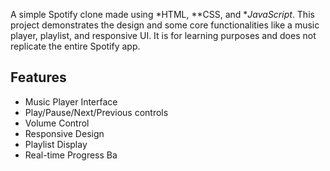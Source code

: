 
A simple Spotify clone made using *HTML, **CSS, and **JavaScript*. This project demonstrates the design and some core functionalities like a music player, playlist, and responsive UI. It is for learning purposes and does not replicate the entire Spotify app.

## Features

- Music Player Interface
- Play/Pause/Next/Previous controls
- Volume Control
- Responsive Design
- Playlist Display
- Real-time Progress Ba
